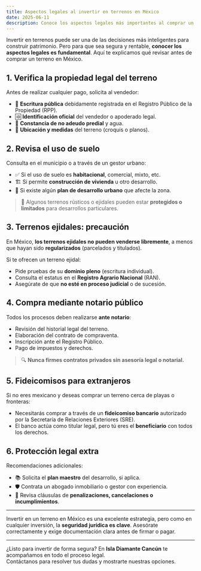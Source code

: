 ```yaml
---
title: Aspectos legales al invertir en terrenos en México
date: 2025-06-11
description: Conoce los aspectos legales más importantes al comprar un terreno en México y protege tu inversión.
---
```


Invertir en terrenos puede ser una de las decisiones más inteligentes para construir patrimonio. Pero para que sea segura y rentable, **conocer los aspectos legales es fundamental**. Aquí te explicamos qué revisar antes de comprar un terreno en México.

## 1. Verifica la propiedad legal del terreno

Antes de realizar cualquier pago, solicita al vendedor:

- 🧾 **Escritura pública** debidamente registrada en el Registro Público de la Propiedad (RPP).
- 🆔 **Identificación oficial** del vendedor o apoderado legal.
- 📄 **Constancia de no adeudo predial** y agua.
- 📍 **Ubicación y medidas** del terreno (croquis o planos).

## 2. Revisa el uso de suelo

Consulta en el municipio o a través de un gestor urbano:

- ✅ Si el uso de suelo es **habitacional**, comercial, mixto, etc.
- 🏗️ Si permite **construcción de vivienda** u otro desarrollo.
- 📜 Si existe algún **plan de desarrollo urbano** que afecte la zona.

> 🛑 Algunos terrenos rústicos o ejidales pueden estar **protegidos o limitados** para desarrollos particulares.

## 3. Terrenos ejidales: precaución

En México, **los terrenos ejidales no pueden venderse libremente**, a menos que hayan sido **regularizados** (parcelados y titulados).

Si te ofrecen un terreno ejidal:
- Pide pruebas de su **dominio pleno** (escritura individual).
- Consulta el estatus en el **Registro Agrario Nacional** (RAN).
- Asegúrate de que **no esté en proceso judicial** o de sucesión.

## 4. Compra mediante notario público

Todos los procesos deben realizarse **ante notario**:

- Revisión del historial legal del terreno.
- Elaboración del contrato de compraventa.
- Inscripción ante el Registro Público.
- Pago de impuestos y derechos.

> 🔍 **Nunca firmes contratos privados sin asesoría legal o notarial.**

## 5. Fideicomisos para extranjeros

Si no eres mexicano y deseas comprar un terreno cerca de playas o fronteras:

- Necesitarás comprar a través de un **fideicomiso bancario** autorizado por la Secretaría de Relaciones Exteriores (SRE).
- El banco actúa como titular legal, pero tú eres el **beneficiario** con todos los derechos.

## 6. Protección legal extra

Recomendaciones adicionales:

- 📚 Solicita el **plan maestro** del desarrollo, si aplica.
- 🛡️ Contrata un abogado inmobiliario o gestor con experiencia.
- 🧠 Revisa cláusulas de **penalizaciones, cancelaciones o incumplimientos**.

---

Invertir en un terreno en México es una excelente estrategia, pero como en cualquier inversión, la **seguridad jurídica es clave**. Asesórate correctamente y exige documentación clara antes de firmar o pagar.

---

¿Listo para invertir de forma segura? En **Isla Diamante Cancún** te acompañamos en todo el proceso legal.  
Contáctanos para resolver tus dudas y mostrarte nuestras opciones.
